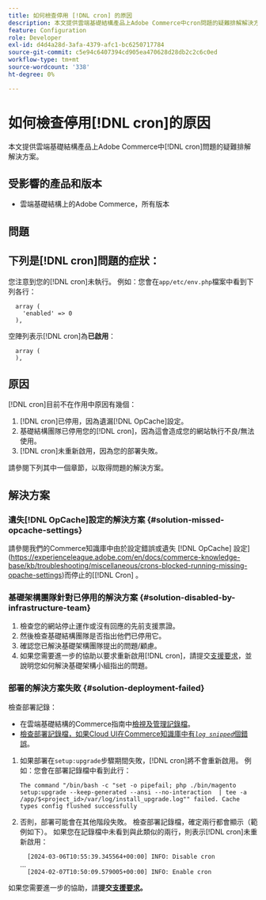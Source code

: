 ```yaml
---
title: 如何檢查停用 [!DNL cron] 的原因
description: 本文提供雲端基礎結構產品上Adobe Commerce中cron問題的疑難排解解決方案。
feature: Configuration
role: Developer
exl-id: d4d4a28d-3afa-4379-afc1-bc6250717784
source-git-commit: c5e94c6407394cd905ea470628d28db2c2c6c0ed
workflow-type: tm+mt
source-wordcount: '338'
ht-degree: 0%

---
```


# 如何檢查停用[!DNL cron]的原因

本文提供雲端基礎結構產品上Adobe Commerce中[!DNL cron]問題的疑難排解解決方案。

## 受影響的產品和版本

* 雲端基礎結構上的Adobe Commerce，所有版本

## 問題

## 下列是[!DNL cron]問題的症狀：

您注意到您的[!DNL cron]未執行。
例如：您會在`app/etc/env.php`檔案中看到下列各行：

```'cron' =>
  array (
    'enabled' => 0
  ),
```

空陣列表示[!DNL cron]為&#x200B;**已啟用**：

```'cron' =>
  array (
  ),
```

## 原因

[!DNL cron]目前不在作用中原因有幾個：

1. [!DNL cron]已停用，因為遺漏[!DNL OpCache]設定。
1. 基礎結構團隊已停用您的[!DNL cron]，因為這會造成您的網站執行不良/無法使用。
1. [!DNL cron]未重新啟用，因為您的部署失敗。

請參閱下列其中一個章節，以取得問題的解決方案。

## 解決方案

### 遺失[!DNL OpCache]設定的解決方案 {#solution-missed-opcache-settings}

請參閱我們的Commerce知識庫中由於設定錯誤或遺失 [!DNL OpCache] 設定](https://experienceleague.adobe.com/en/docs/commerce-knowledge-base/kb/troubleshooting/miscellaneous/crons-blocked-running-missing-opache-settings)而停止的[[!DNL Cron] 。

### 基礎架構團隊針對已停用的解決方案 {#solution-disabled-by-infrastructure-team}

1. 檢查您的網站停止運作或沒有回應的先前支援票證。
1. 然後檢查基礎結構團隊是否指出他們已停用它。
1. 確認您已解決基礎架構團隊提出的問題/顧慮。
1. 如果您需要進一步的協助以要求重新啟用[!DNL cron]，請提交[支援要求](https://experienceleague.adobe.com/en/docs/commerce-knowledge-base/kb/help-center-guide/magento-help-center-user-guide#support-tickets)，並說明您如何解決基礎架構小組指出的問題。

### 部署的解決方案失敗 {#solution-deployment-failed}

檢查部署記錄：

* 在雲端基礎結構的Commerce指南中[檢視及管理記錄檔](https://experienceleague.adobe.com/en/docs/commerce-cloud-service/user-guide/develop/test/log-locations)。
* [檢查部署記錄檔，如果Cloud UI在Commerce知識庫中有&#x200B;*`log snipped`*&#x200B;個錯誤](https://experienceleague.adobe.com/en/docs/commerce-knowledge-base/kb/troubleshooting/miscellaneous/checking-deployment-log-if-the-cloud-ui-shows-log-snipped-error)。

1. 如果部署在`setup:upgrade`步驟期間失敗，[!DNL cron]將不會重新啟用。
例如：您會在部署記錄檔中看到此行：

   ```The command "/bin/bash -c "set -o pipefail; php ./bin/magento setup:upgrade --keep-generated --ansi --no-interaction  | tee -a /app/$<project_id>/var/log/install_upgrade.log"" failed. Cache types config flushed successfully```

1. 否則，部署可能會在其他階段失敗。 檢查部署記錄檔，確定兩行都會顯示（範例如下）。 如果您在記錄檔中未看到與此類似的兩行，則表示[!DNL cron]未重新啟用：

   ```  [2024-03-06T10:55:39.345564+00:00] INFO: Disable cron```<br>
...<br>
   ```  [2024-02-07T10:50:09.579005+00:00] INFO: Enable cron```

如果您需要進一步的協助，請&#x200B;**提交[支援要求](https://experienceleague.adobe.com/en/docs/commerce-knowledge-base/kb/help-center-guide/magento-help-center-user-guide#support-tickets)。**
